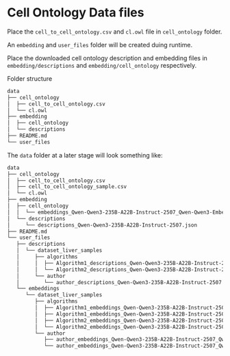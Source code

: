 # Cell Ontology Data files

Place the `cell_to_cell_ontology.csv` and `cl.owl` file in `cell_ontology` folder. 

An `embedding` and `user_files` folder will be created duing runtime.

Place the downloaded cell ontology description and embedding files in `embedding/descriptions` and `embedding/cell_ontology` respectively.

Folder structure

```bash
data
├── cell_ontology
│  ├── cell_to_cell_ontology.csv
│  └── cl.owl
├── embedding
│  ├── cell_ontology
│  └── descriptions
├── README.md
└── user_files
```

The `data` folder at a later stage will look something like:

```bash
data
├── cell_ontology
│  ├── cell_to_cell_ontology.csv
│  ├── cell_to_cell_ontology_sample.csv
│  └── cl.owl
├── embedding
│  ├── cell_ontology
│  │  └── embeddings_Qwen-Qwen3-235B-A22B-Instruct-2507_Qwen-Qwen3-Embedding-8B.npz
│  └── descriptions
│     └── descriptions_Qwen-Qwen3-235B-A22B-Instruct-2507.json
├── README.md
└── user_files
   ├── descriptions
   │  └── dataset_liver_samples
   │     ├── algorithms
   │     │  ├── Algorithm1_descriptions_Qwen-Qwen3-235B-A22B-Instruct-2507.json
   │     │  └── Algorithm2_descriptions_Qwen-Qwen3-235B-A22B-Instruct-2507.json
   │     └── author
   │        └── author_descriptions_Qwen-Qwen3-235B-A22B-Instruct-2507.json
   └── embeddings
      └── dataset_liver_samples
         ├── algorithms
         │  ├── Algorithm1_embeddings_Qwen-Qwen3-235B-A22B-Instruct-2507_Qwen-Qwen3-Embedding-8B.npz
         │  ├── Algorithm1_embeddings_Qwen-Qwen3-235B-A22B-Instruct-2507_Qwen-Qwen3-Embedding-8B.npz.meta
         │  ├── Algorithm2_embeddings_Qwen-Qwen3-235B-A22B-Instruct-2507_Qwen-Qwen3-Embedding-8B.npz
         │  └── Algorithm2_embeddings_Qwen-Qwen3-235B-A22B-Instruct-2507_Qwen-Qwen3-Embedding-8B.npz.meta
         └── author
            ├── author_embeddings_Qwen-Qwen3-235B-A22B-Instruct-2507_Qwen-Qwen3-Embedding-8B.npz
            └── author_embeddings_Qwen-Qwen3-235B-A22B-Instruct-2507_Qwen-Qwen3-Embedding-8B.npz.meta
```
